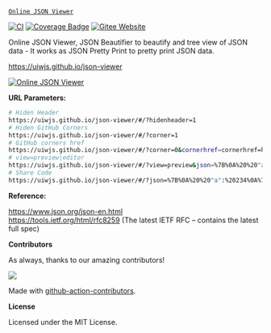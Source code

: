 [`Online JSON Viewer`](https://uiwjs.github.io/json-viewer)

[![CI](https://github.com/uiwjs/json-viewer/actions/workflows/ci.yml/badge.svg)](https://github.com/uiwjs/json-viewer/actions/workflows/ci.yml)
[![Coverage Badge](https://uiwjs.github.io/json-viewer/badges.svg)](https://uiwjs.github.io/json-viewer/lcov-report/)
[![Gitee Website](https://jaywcjlove.github.io/sb/ico/gitee.svg)](https://uiw.gitee.io/json-viewer)

Online JSON Viewer, JSON Beautifier to beautify and tree view of JSON data - It works as JSON Pretty Print to pretty print JSON data.

https://uiwjs.github.io/json-viewer

[![Online JSON Viewer](https://user-images.githubusercontent.com/1680273/149053681-1f9f525e-9b45-45f8-be3c-34c1ac91fc51.png)](https://uiwjs.github.io/json-viewer)

**URL Parameters:**

```bash
# Hiden Header
https://uiwjs.github.io/json-viewer/#/?hidenheader=1
# Hiden GitHub Corners
https://uiwjs.github.io/json-viewer/#/?corner=1
# GitHub corners href
https://uiwjs.github.io/json-viewer/#/?corner=0&cornerhref=cornerhref=https://github.com/uiwjs/json-viewer
# view=preview|editor
https://uiwjs.github.io/json-viewer/#/?view=preview&json=%7B%0A%20%20"a":%20234%0A%7D
# Share Code
https://uiwjs.github.io/json-viewer/#/?json=%7B%0A%20%20"a":%20234%0A%7D
```

**Reference:**

https://www.json.org/json-en.html  
https://tools.ietf.org/html/rfc8259 (The latest IETF RFC – contains the latest full spec)

**Contributors**

As always, thanks to our amazing contributors!

<a href="https://github.com/uiwjs/json-viewer/graphs/contributors">
  <img src="https://uiwjs.github.io/json-viewer/CONTRIBUTORS.svg" />
</a>

Made with [github-action-contributors](https://github.com/jaywcjlove/github-action-contributors).

**License**

Licensed under the MIT License.
